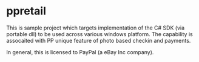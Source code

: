 ppretail
========
This is sample project which targets implementation of the C# SDK (via portable dll) to be used across various windows platform.
The capability is assocaited with PP unique feature of photo based checkin and payments. 

In general, this is licensed to PayPal (a eBay Inc company).
